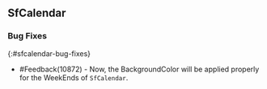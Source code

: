 ## SfCalendar

### Bug Fixes
{:#sfcalendar-bug-fixes}

* \#Feedback(10872) - Now, the BackgroundColor will be applied properly for the WeekEnds of `SfCalendar`.